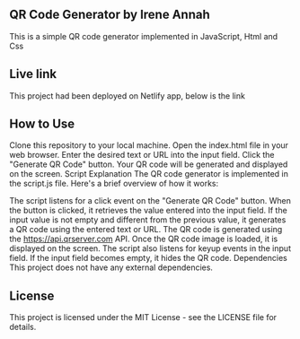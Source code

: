 
## QR Code Generator by Irene Annah

This is a simple QR code generator implemented in JavaScript, Html and Css

## Live link 
This project had been deployed on Netlify app, below is the link

## How to Use
Clone this repository to your local machine.
Open the index.html file in your web browser.
Enter the desired text or URL into the input field.
Click the "Generate QR Code" button.
Your QR code will be generated and displayed on the screen.
Script Explanation
The QR code generator is implemented in the script.js file. Here's a brief overview of how it works:

The script listens for a click event on the "Generate QR Code" button.
When the button is clicked, it retrieves the value entered into the input field.
If the input value is not empty and different from the previous value, it generates a QR code using the entered text or URL.
The QR code is generated using the https://api.qrserver.com API.
Once the QR code image is loaded, it is displayed on the screen.
The script also listens for keyup events in the input field. If the input field becomes empty, it hides the QR code.
Dependencies
This project does not have any external dependencies.

## License
This project is licensed under the MIT License - see the LICENSE file for details.

